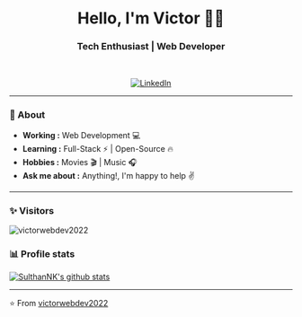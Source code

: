 <h1 align="center"> Hello, I'm Victor 👨‍💻 </h1>

<h3 align="center">  Tech Enthusiast | Web Developer </h3> <br>

<p align="center"> 
<a href="https://www.linkedin.com/in/victor-guerra-a78b18212/"><img alt="LinkedIn" src="https://img.shields.io/badge/-Victor_Guerra-blue?style=flat-square&logo=Linkedin&logoColor=white&link=https://www.linkedin.com/in/sulthannk/"></a>
</p>

---------------------------------------------------------------------------------------------------------------------------------------------------------------------------------
### 🤔 About
-  **Working :**  Web Development :computer: 
-  **Learning :** Full-Stack :zap: | Open-Source :fire:	
-  **Hobbies :** Movies :clapper: | Music :headphones:
-  **Ask me about :** Anything!, I'm happy to help :v:

---------------------------------------------------------------------------------------------------------------------------------------------------------------------------------
### ✨ Visitors 

<p align="left"> <img src="https://komarev.com/ghpvc/?username=victorwebdev2022" alt="victorwebdev2022" /> </p>

### 📊 Profile stats

[![SulthanNK's github stats](https://github-readme-stats.vercel.app/api?username=victorwebdev2022&show_icons=true&title_color=fff&icon_color=79ff97&text_color=9f9f9f&bg_color=151515)](https://github.com/victorwebdev2022/github-readme-stats)

-------------------------------------------------------------------------------------------------------------------------------------------------------------------------------

⭐️ From [victorwebdev2022](http://www.github.com/victorwebdev2022)
